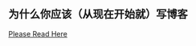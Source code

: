 ## 为什么你应该（从现在开始就）写博客
[Please Read Here](http://mindhacks.cn/2009/02/15/why-you-should-start-blogging-now/)
